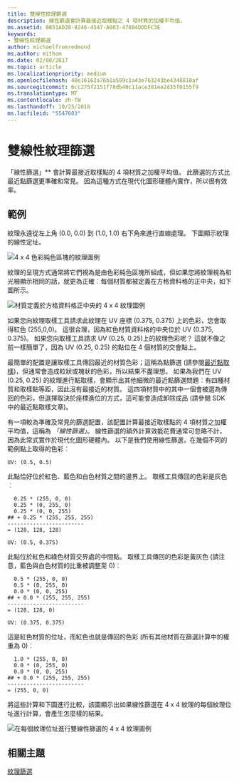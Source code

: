 ```yaml
---
title: 雙線性紋理篩選
description: 線性篩選會計算最接近取樣點之 4 項材質的加權平均值。
ms.assetid: 0851AD28-8246-4547-A663-47884DDDFC3E
keywords:
- 雙線性紋理篩選
author: michaelfromredmond
ms.author: mithom
ms.date: 02/08/2017
ms.topic: article
ms.localizationpriority: medium
ms.openlocfilehash: 48e16162a76b1a599c1a43e763243be4348810af
ms.sourcegitcommit: 6cc275f2151f78db40c11ace381ee2d35f0155f9
ms.translationtype: MT
ms.contentlocale: zh-TW
ms.lasthandoff: 10/25/2018
ms.locfileid: "5547603"
---
```

# <a name="bilinear-texture-filtering"></a>雙線性紋理篩選


「線性篩選」** 會計算最接近取樣點的 4 項材質之加權平均值。 此篩選的方式比最近點篩選更準確和常見。 因為這種方式在現代化圖形硬體內實作，所以很有效率。


## <a name="span-idexamplespanspan-idexamplespanspan-idexamplespanexample"></a><span id="Example"></span><span id="example"></span><span id="EXAMPLE"></span>範例


紋理永遠從左上角 (0.0, 0.0) 到 (1.0, 1.0) 右下角來進行直線處理。 下圖顯示紋理的線性定址。

![4 x 4 色彩純色區塊的紋理圖例](images/bilinear-fig7a.png)

紋理的呈現方式通常將它們視為是由色彩純色區塊所組成，但如果您將紋理視為和光柵顯示相同的話，就更為正確︰每個材質都被定義在方格資料格的正中央，如下圖所示。

![材質定義於方格資料格正中央的 4 x 4 紋理圖例](images/bilinear-fig7b.png)

如果您向紋理取樣工具請求此紋理在 UV 座標 (0.375, 0.375) 上的色彩，您會取得紅色 (255,0,0)。 這很合理，因為紅色材質資料格的中央位於 UV (0.375, 0.375)。 如果您向取樣工具請求 UV (0.25, 0.25)上的紋理色彩呢？ 這就不像之前一樣簡單了，因為 UV (0.25, 0.25) 的點位在 4 個材質的交會點上。

最簡單的配置是讓取樣工具傳回最近的材質色彩；這稱為點篩選 (請參閱[最近點取樣](nearest-point-sampling.md))，但通常會造成粒狀或塊狀的色彩，所以結果不盡理想。 如果為我們在 UV (0.25, 0.25) 的紋理進行點取樣，會顯示出其他細微的最近點篩選問題︰有四種材質和取樣點等距，因此沒有最接近的材質。 這四項材質中的其中一個會被選為傳回的色彩，但選擇取決於座標進位的方式，這可能會造成卸除成品 (請參閱 SDK 中的最近點取樣文章)。

有一項較為準確及常見的篩選配置，該配置計算最接近取樣點的 4 項材質之加權平均值，這稱為 *「線性篩選」*。 線性篩選的額外計算效能花費通常可忽略不計，因為此常式實作於現代化圖形硬體內。 以下是我們使用線性篩選，在幾個不同的範例點上取得的色彩︰

```
UV: (0.5, 0.5)
```

此點恰好位於紅色、藍色和白色材質之間的邊界上。 取樣工具傳回的色彩是灰色︰

```
  0.25 * (255, 0, 0)
  0.25 * (0, 255, 0) 
  0.25 * (0, 0, 255) 
## + 0.25 * (255, 255, 255) 
------------------------
= (128, 128, 128)
```

```
UV: (0.5, 0.375)
```

此點位於紅色和綠色材質交界處的中間點。 取樣工具傳回的色彩是黃灰色 (請注意，藍色與白色材質的比重被調整至 0)︰

```
  0.5 * (255, 0, 0)
  0.5 * (0, 255, 0) 
  0.0 * (0, 0, 255) 
## + 0.0 * (255, 255, 255) 
------------------------
= (128, 128, 0)
```

```
UV: (0.375, 0.375)
```

這是紅色材質的位址，而紅色也就是傳回的色彩 (所有其他材質在篩選計算中的權重為 0)︰

```
  1.0 * (255, 0, 0)
  0.0 * (0, 255, 0) 
  0.0 * (0, 0, 255) 
## + 0.0 * (255, 255, 255) 
------------------------
= (255, 0, 0)
```

將這些計算和下圖進行比較，該圖顯示出如果線性篩選在 4 x 4 紋理的每個紋理位址進行計算，會產生怎麼樣的結果。

![在每個紋理位址進行雙線性篩選的 4 x 4 紋理圖例](images/bilinear-fig7c.jpg)

## <a name="span-idrelated-topicsspanrelated-topics"></a><span id="related-topics"></span>相關主題


[紋理篩選](texture-filtering.md)

 

 




